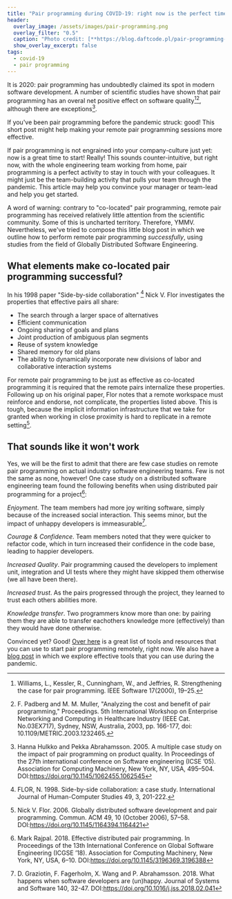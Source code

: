 ```yaml
---
title: "Pair programming during COVID-19: right now is the perfect time to start"
header:
  overlay_image: /assets/images/pair-programming.png
  overlay_filter: "0.5"
  caption: "Photo credit: [**https://blog.daftcode.pl/pair-programming-demystified-730c6f0b145b**](https://blog.daftcode.pl/pair-programming-demystified-730c6f0b145b)"
  show_overlay_excerpt: false
tags:
  - covid-19
  - pair programming
---
```


It is 2020: pair programming has undoubtedly claimed its spot in modern software 
development. A number of scientific studies have shown that pair programming has 
an overal net positive effect on software quality[^1][^2], although there are 
exceptions[^3].

If you've been pair programming before the pandemic struck: good! This short post 
might help making your remote pair programming sessions more effective.

If pair programming is not engrained into your company-culture just yet: now is 
a great time to start! Really! This sounds counter-intuitive, but right now, with 
the whole engineering team working from home, pair programming is a perfect 
activity to stay in touch with your colleagues. It might just be the team-building 
activity that pulls your team through the pandemic. This article may help you 
convince your manager or team-lead and help you get started.

A word of warning: contrary to "co-located" pair programming, remote pair 
programming has received relatively little attention from the scientific community. 
Some of this is uncharted territory. Therefore, YMMV. Nevertheless, we've tried 
to compose this little blog post in which we outline how to perform remote pair 
programming *successfully*, using studies from the field of Globally Distributed
Software Engineering.

## What elements make co-located pair programming successful?

In his 1998 paper "Side-by-side collaboration" [^4] Nick V. Flor investigates the
 properties that effective pairs all share:

- The search through a larger space of alternatives
- Efficient communication
- Ongoing sharing of goals and plans
- Joint production of ambiguous plan segments
- Reuse of system knowledge
- Shared memory for old plans
- The ability to dynamically incorporate new divisions of labor and collaborative 
interaction systems

For remote pair programming to be just as effective as co-located programming it 
is required that the remote pairs internalize these properties.
Following up on his original paper, Flor notes that a remote workspace must reinforce 
and endorse, not complicate, the properties listed above. This is tough, because 
the implicit information infrastructure that we take for granted when working 
in close proximity is hard to replicate in a remote setting[^5].

## That sounds like it won't work

Yes, we will be the first to admit that there are few case studies on remote pair 
programming on actual industry software engineering teams. 
Few is not the same as none, however! One case study on a distributed software 
engineering team found the following benefits when using distributed pair 
programming for a project[^6]:

*Enjoyment*. The team members had more joy writing software, simply because of 
the increased social interaction. This seems minor, but the impact of unhappy 
developers is immeasurable[^7].

*Courage & Confidence*. Team members noted that they were quicker to refactor 
code, which in turn increased their confidence in the code base, leading to 
happier developers.

*Increased Quality*. Pair programming caused the developers to implement unit, 
integration and UI tests where they might have skipped them otherwise (we all 
have been there).

*Increased trust*. As the pairs progressed through the project, they learned to 
trust each others abilities more.

*Knowledge transfer*. Two programmers know more than one: by pairing them they
are able to transfer eachothers knowledge more (effectively) than they would 
have done otherwise.

Convinced yet? Good! [Over here](https://github.com/kkemple/awesome-pair-programming)
is a great list of tools and resources that you can use to start pair programming remotely,
right now. We also have a [blog post](https://www.gdse-in-practice.com/blog/tools-for-distributed-communication/)
in which we explore effective tools that you can use during the pandemic.



[^1]: Williams, L., Kessler, R., Cunningham, W., and Jeffries, R. Strengthening the case for pair programming. IEEE Software 17(2000), 19–25.
[^2]: F. Padberg and M. M. Muller, "Analyzing the cost and benefit of pair programming," Proceedings. 5th International Workshop on Enterprise Networking and Computing in Healthcare Industry (IEEE Cat. No.03EX717), Sydney, NSW, Australia, 2003, pp. 166-177, doi: 10.1109/METRIC.2003.1232465.
[^3]: Hanna Hulkko and Pekka Abrahamsson. 2005. A multiple case study on the impact of pair programming on product quality. In Proceedings of the 27th international conference on Software engineering (ICSE ’05). Association for Computing Machinery, New York, NY, USA, 495–504. DOI:https://doi.org/10.1145/1062455.1062545
[^4]: FLOR, N. 1998. Side-by-side collaboration: a case study. International Journal of Human-Computer Studies 49, 3, 201-222.
[^5]: Nick V. Flor. 2006. Globally distributed software development and pair programming. Commun. ACM 49, 10 (October 2006), 57–58. DOI:https://doi.org/10.1145/1164394.1164421
[^6]: Mark Rajpal. 2018. Effective distributed pair programming. In Proceedings of the 13th International Conference on Global Software Engineering (ICGSE ’18). Association for Computing Machinery, New York, NY, USA, 6–10. DOI:https://doi.org/10.1145/3196369.3196388
[^7]: D. Graziotin, F. Fagerholm, X. Wang and P. Abrahamsson. 2018. What happens when software developers are (un)happy. Journal of Systems and Software 140, 32-47. DOI:https://doi.org/10.1016/j.jss.2018.02.041
